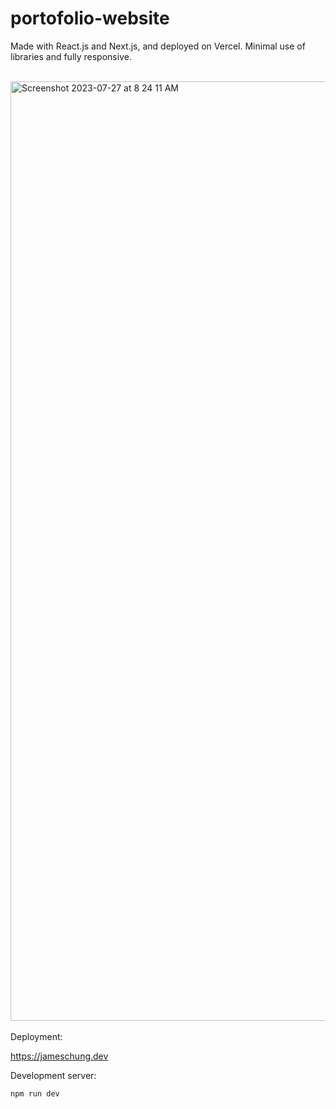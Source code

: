 # portofolio-website

Made with React.js and Next.js, and deployed on Vercel. Minimal use of libraries and fully responsive.
<br>
<br>

<img width="1503" alt="Screenshot 2023-07-27 at 8 24 11 AM" src="https://github.com/schung53/portfolio-website/assets/63022198/9acdb21e-3956-4b37-b2e5-c0144841b985">

<br>
<br>
Deployment: 

https://jameschung.dev

Development server:

```bash
npm run dev
```
